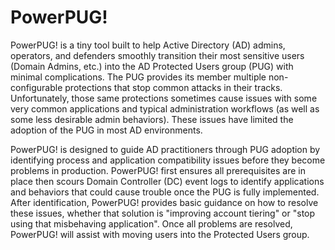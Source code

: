 # PowerPUG!
PowerPUG! is a tiny tool built to help Active Directory (AD) admins, operators, and defenders smoothly transition their most sensitive users (Domain Admins, etc.) into the AD Protected Users group (PUG) with minimal complications. The PUG provides its member multiple non-configurable protections that stop common attacks in their tracks. Unfortunately, those same protections sometimes cause issues with some very common applications and typical administration workflows (as well as some less desirable admin behaviors). These issues have limited the adoption of the PUG in most AD environments.

PowerPUG! is designed to guide AD practitioners through PUG adoption by identifying process and application compatibility issues before they become problems in production. PowerPUG! first ensures all prerequisites are in place then scours Domain Controller (DC) event logs to identify applications and behaviors that could cause trouble once the PUG is fully implemented. After identification, PowerPUG! provides basic guidance on how to resolve these issues, whether that solution is "improving account tiering" or "stop using that misbehaving application". Once all problems are resolved, PowerPUG! will assist with moving users into the Protected Users group.

